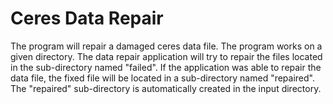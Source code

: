 # Ceres Data Repair

The program will repair a damaged ceres data file.  The program works on a given directory.  The data repair application will try to repair the files located in the sub-directory named "failed".  If the application was able to repair the data file, the fixed file will be located in a sub-directory named "repaired". The "repaired" sub-directory is automatically created in the input directory.
